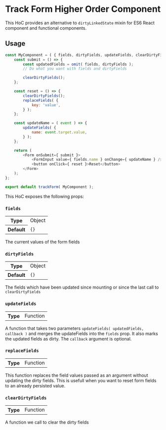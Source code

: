 # Track Form Higher Order Component

This HoC provides an alternative to `dirtyLinkedState` mixin for ES6 React component and functional components.

## Usage

```javascript
const MyComponent = ( { fields, dirtyFields, updateFields, clearDirtyFields } ) => {
	const submit = () => {
		const updatedFields = omit( fields, dirtyFields );
		// Do what you want with fields and dirtyFields

		clearDirtyFields();
	};

	const reset = () => {
		clearDirtyFields();
		replaceFields( {
			key: 'value',
		} );
	};

	const updateName = ( event ) => {
		updateFields( {
			name: event.target.value,
		} );
	};

	return (
		<Form onSubmit={ submit }>
			<FormInput value={ fields.name } onChange={ updateName } />
			<button onClick={ reset }>Reset</button>
		</Form>
	);
};

export default trackForm( MyComponent );
```

This HoC exposes the following props:

### `fields`

<table>
	<tr><th>Type</th><td>Object</td></tr>
	<tr><th>Default</th><td><code>{}</code></td></tr>
</table>

The current values of the form fields

### `dirtyFields`

<table>
	<tr><th>Type</th><td>Object</td></tr>
	<tr><th>Default</th><td><code>{}</code></td></tr>
</table>

The fields which have been updated since mounting or since the last call to `clearDirtyFields`

### `updateFields`

<table>
	<tr><th>Type</th><td>Function</td></tr>
</table>

A function that takes two parameters `updateFields( updatedFields, callback )` and merges the updateFields into the `fields` prop.
It also marks the updated fields as dirty. The `callback` argument is optional.

### `replaceFields`

<table>
	<tr><th>Type</th><td>Function</td></tr>
</table>

This function replaces the field values passed as an argument without updating the dirty fields.
This is usefull when you want to reset form fields to an already persisted value.

### `clearDirtyFields`

<table>
	<tr><th>Type</th><td>Function</td></tr>
</table>

A function we call to clear the dirty fields
